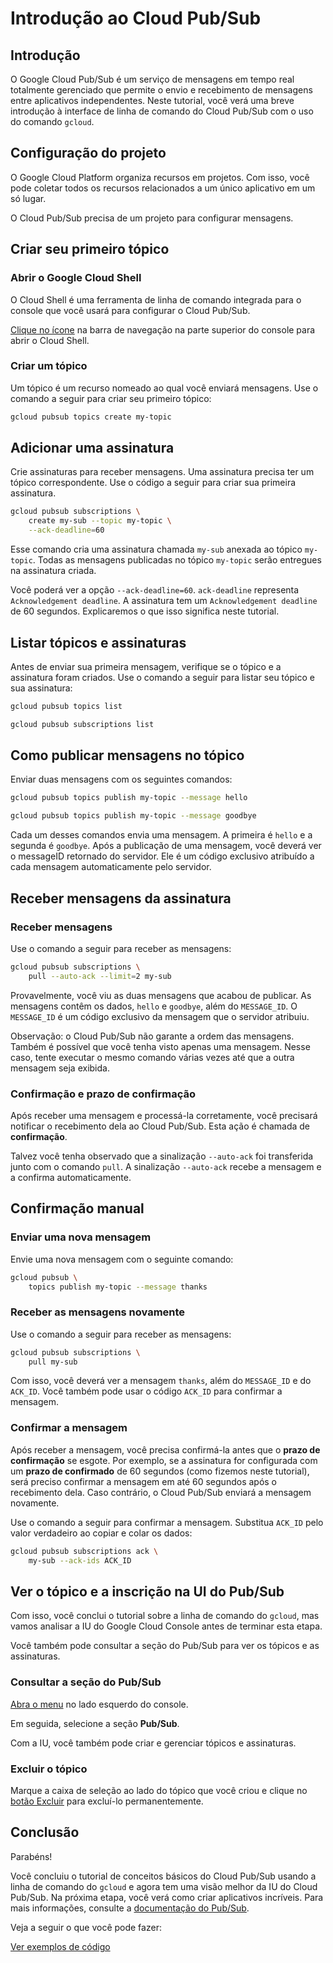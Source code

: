 # Introdução ao Cloud Pub/Sub

<walkthrough-tutorial-url url="https://cloud.google.com/pubsub/quickstart-console"></walkthrough-tutorial-url></walkthrough-test-start-page>

<walkthrough-devshell-precreate></walkthrough-devshell-precreate>

## Introdução

O Google Cloud Pub/Sub é um serviço de mensagens em tempo real totalmente gerenciado que permite o envio e recebimento de mensagens entre aplicativos independentes. Neste tutorial, você verá uma breve introdução à interface de linha de comando do Cloud Pub/Sub com o uso do comando `gcloud`.

## Configuração do projeto

O Google Cloud Platform organiza recursos em projetos. Com isso, você pode coletar todos os recursos relacionados a um único aplicativo em um só lugar.

O Cloud Pub/Sub precisa de um projeto para configurar mensagens.

<walkthrough-project-setup></walkthrough-project-setup>

## Criar seu primeiro tópico

### Abrir o Google Cloud Shell

O Cloud Shell é uma ferramenta de linha de comando integrada para o console que você usará para configurar o Cloud Pub/Sub.

<walkthrough-cloud-shell-icon></walkthrough-cloud-shell-icon>[Clique no ícone][spotlight-open-devshell] na barra de navegação na parte superior do console para abrir o Cloud Shell.

### Criar um tópico

Um tópico é um recurso nomeado ao qual você enviará mensagens. Use o comando a seguir para criar seu primeiro tópico:

```bash
gcloud pubsub topics create my-topic
```

## Adicionar uma assinatura

Crie assinaturas para receber mensagens. Uma assinatura precisa ter um tópico correspondente. Use o código a seguir para criar sua primeira assinatura.

```bash
gcloud pubsub subscriptions \
    create my-sub --topic my-topic \
    --ack-deadline=60
```

Esse comando cria uma assinatura chamada `my-sub` anexada ao tópico `my-topic`. Todas as mensagens publicadas no tópico `my-topic` serão entregues na assinatura criada.

Você poderá ver a opção `--ack-deadline=60`. `ack-deadline` representa `Acknowledgement deadline`. A assinatura tem um `Acknowledgement deadline` de 60 segundos. Explicaremos o que isso significa neste tutorial.

## Listar tópicos e assinaturas

Antes de enviar sua primeira mensagem, verifique se o tópico e a assinatura foram criados. Use o comando a seguir para listar seu tópico e sua assinatura:

```bash
gcloud pubsub topics list
```

```bash
gcloud pubsub subscriptions list
```

## Como publicar mensagens no tópico

Enviar duas mensagens com os seguintes comandos:

```bash
gcloud pubsub topics publish my-topic --message hello
```

```bash
gcloud pubsub topics publish my-topic --message goodbye
```

Cada um desses comandos envia uma mensagem. A primeira é `hello` e a segunda é `goodbye`. Após a publicação de uma mensagem, você deverá ver o messageID retornado do servidor. Ele é um código exclusivo atribuído a cada mensagem automaticamente pelo servidor.

## Receber mensagens da assinatura

### Receber mensagens

Use o comando a seguir para receber as mensagens:

```bash
gcloud pubsub subscriptions \
    pull --auto-ack --limit=2 my-sub
```

Provavelmente, você viu as duas mensagens que acabou de publicar. As mensagens contêm os dados, `hello` e `goodbye`, além do `MESSAGE_ID`. O `MESSAGE_ID` é um código exclusivo da mensagem que o servidor atribuiu.

Observação: o Cloud Pub/Sub não garante a ordem das mensagens. Também é possível que você tenha visto apenas uma mensagem. Nesse caso, tente executar o mesmo comando várias vezes até que a outra mensagem seja exibida.

### Confirmação e prazo de confirmação

Após receber uma mensagem e processá-la corretamente, você precisará notificar o recebimento dela ao Cloud Pub/Sub. Esta ação é chamada de **confirmação**.

Talvez você tenha observado que a sinalização `--auto-ack` foi transferida junto com o comando `pull`.
A sinalização `--auto-ack` recebe a mensagem e a confirma automaticamente.

## Confirmação manual

### Enviar uma nova mensagem

Envie uma nova mensagem com o seguinte comando:

```bash
gcloud pubsub \
    topics publish my-topic --message thanks
```

### Receber as mensagens novamente

Use o comando a seguir para receber as mensagens:

```bash
gcloud pubsub subscriptions \
    pull my-sub
```

Com isso, você deverá ver a mensagem `thanks`, além do `MESSAGE_ID` e do `ACK_ID`.
Você também pode usar o código `ACK_ID` para confirmar a mensagem.

### Confirmar a mensagem

Após receber a mensagem, você precisa confirmá-la antes que o **prazo de confirmação** se esgote. Por exemplo, se a assinatura for configurada com um **prazo de confirmado** de 60 segundos (como fizemos neste tutorial), será preciso confirmar a mensagem em até 60 segundos após o recebimento dela. Caso contrário, o Cloud Pub/Sub enviará a mensagem novamente.

Use o comando a seguir para confirmar a mensagem. Substitua `ACK_ID` pelo valor verdadeiro ao copiar e colar os dados:

```bash
gcloud pubsub subscriptions ack \
    my-sub --ack-ids ACK_ID
```

## Ver o tópico e a inscrição na UI do Pub/Sub

Com isso, você conclui o tutorial sobre a linha de comando do `gcloud`, mas vamos analisar a IU do Google Cloud Console antes de terminar esta etapa.

Você também pode consultar a seção do Pub/Sub para ver os tópicos e as assinaturas.

### Consultar a seção do Pub/Sub

[Abra o menu][spotlight-console-menu] no lado esquerdo do console.

Em seguida, selecione a seção **Pub/Sub**.

<walkthrough-menu-navigation sectionid="CLOUDPUBSUB_SECTION"></walkthrough-menu-navigation>

Com a IU, você também pode criar e gerenciar tópicos e assinaturas.

### Excluir o tópico

Marque a caixa de seleção ao lado do tópico que você criou e clique no [botão Excluir][spotlight-delete-button] para excluí-lo permanentemente.

## Conclusão

Parabéns!

<walkthrough-conclusion-trophy></walkthrough-conclusion-trophy>

Você concluiu o tutorial de conceitos básicos do Cloud
Pub/Sub usando a linha de comando do `gcloud` e agora tem uma visão melhor da IU do Cloud Pub/Sub. Na próxima etapa, você verá como criar aplicativos incríveis. Para mais informações, consulte a [documentação do Pub/Sub][pubsub-docs].

Veja a seguir o que você pode fazer:

[Ver exemplos de código](https://cloud.google.com/pubsub/docs/quickstart-client-libraries)

[pubsub-docs]: https://cloud.google.com/pubsub/docs/
[spotlight-console-menu]: walkthrough://spotlight-pointer?spotlightId=console-nav-menu
[spotlight-delete-button]: walkthrough://spotlight-pointer?cssSelector=.p6n-icon-delete
[spotlight-open-devshell]: walkthrough://spotlight-pointer?spotlightId=devshell-activate-button
